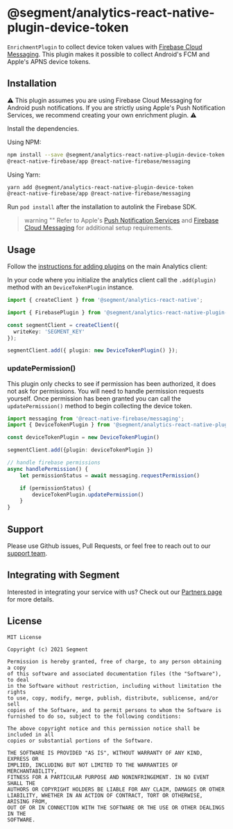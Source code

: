 # @segment/analytics-react-native-plugin-device-token

`EnrichmentPlugin` to collect device token values with [Firebase Cloud Messaging](https://firebase.google.com/docs/cloud-messaging). This plugin makes it possible to collect Android's FCM and Apple's APNS device tokens. 
## Installation

⚠️ This plugin assumes you are using Firebase Cloud Messaging for Android push notifications. If you are strictly using Apple's Push Notification Services, we recommend creating your own enrichment plugin. ⚠️ 

Install the dependencies. 

Using NPM:
```bash
npm install --save @segment/analytics-react-native-plugin-device-token
@react-native-firebase/app @react-native-firebase/messaging
```

Using Yarn:
```bash
yarn add @segment/analytics-react-native-plugin-device-token
@react-native-firebase/app @react-native-firebase/messaging
```

Run `pod install` after the installation to autolink the Firebase SDK.

> warning ""
> Refer to Apple's [Push Notification Services](https://developer.apple.com/documentation/usernotifications/setting_up_a_remote_notification_server/sending_notification_requests_to_apns) and [Firebase Cloud Messaging](https://firebase.google.com/docs/cloud-messaging) for additional setup requirements. 

## Usage 


Follow the [instructions for adding plugins](https://github.com/segmentio/analytics-react-native#adding-plugins) on the main Analytics client:

In your code where you initialize the analytics client call the `.add(plugin)` method with an `DeviceTokenPlugin` instance. 


```ts
import { createClient } from '@segment/analytics-react-native';

import { FirebasePlugin } from '@segment/analytics-react-native-plugin-device-token';

const segmentClient = createClient({
  writeKey: 'SEGMENT_KEY'
});

segmentClient.add({ plugin: new DeviceTokenPlugin() });
```

### updatePermission()

 This plugin only checks to see if permission has been authorized, it does not ask for permissions. You will need to handle permission requests yourself. Once permission has been granted you can call the `updatePermission()` method to begin collecting the device token. 

```ts
import messaging from '@react-native-firebase/messaging';
import { DeviceTokenPlugin } from '@segment/analytics-react-native-plugin-device-token'

const deviceTokenPlugin = new DeviceTokenPlugin()

segmentClient.add({plugin: deviceTokenPlugin })

// handle firebase permissions 
async handlePermission() {
    let permissionStatus = await messaging.requestPermission()

    if (permissionStatus) {
        deviceTokenPlugin.updatePermission()
    }
}
```

## Support

Please use Github issues, Pull Requests, or feel free to reach out to our [support team](https://segment.com/help/).

## Integrating with Segment

Interested in integrating your service with us? Check out our [Partners page](https://segment.com/partners/) for more details.

## License
```
MIT License

Copyright (c) 2021 Segment

Permission is hereby granted, free of charge, to any person obtaining a copy
of this software and associated documentation files (the "Software"), to deal
in the Software without restriction, including without limitation the rights
to use, copy, modify, merge, publish, distribute, sublicense, and/or sell
copies of the Software, and to permit persons to whom the Software is
furnished to do so, subject to the following conditions:

The above copyright notice and this permission notice shall be included in all
copies or substantial portions of the Software.

THE SOFTWARE IS PROVIDED "AS IS", WITHOUT WARRANTY OF ANY KIND, EXPRESS OR
IMPLIED, INCLUDING BUT NOT LIMITED TO THE WARRANTIES OF MERCHANTABILITY,
FITNESS FOR A PARTICULAR PURPOSE AND NONINFRINGEMENT. IN NO EVENT SHALL THE
AUTHORS OR COPYRIGHT HOLDERS BE LIABLE FOR ANY CLAIM, DAMAGES OR OTHER
LIABILITY, WHETHER IN AN ACTION OF CONTRACT, TORT OR OTHERWISE, ARISING FROM,
OUT OF OR IN CONNECTION WITH THE SOFTWARE OR THE USE OR OTHER DEALINGS IN THE
SOFTWARE.
```
